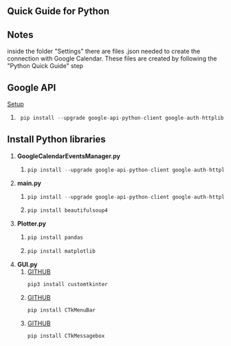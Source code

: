 ## Quick Guide for Python

## Notes
inside the folder "Settings" there are files .json needed to create the connection with Google Calendar.
These files are created by following the "Python Quick Guide" step
 

## Google API
[Setup](https://developers.google.com/calendar/api/quickstart/python?hl=it)

1. ```python 
    pip install --upgrade google-api-python-client google-auth-httplib2 google-auth-oauthlib`
    ```


## Install Python libraries
1. **GoogleCalendarEventsManager.py**
    1.  ```python
        pip install --upgrade google-api-python-client google-auth-httplib2 google-auth-oauthlib
        ```
1. **main.py**
    1.  ```python
        pip install --upgrade google-api-python-client google-auth-httplib2 google-auth-oauthlib
        ```
    2.  ```python
        pip install beautifulsoup4
        ```
2. **Plotter.py**
    1.  ```python
        pip install pandas
        ```
    2.  ```python
        pip install matplotlib
        ```
3. **GUI.py**
    1.  [GITHUB](https://github.com/TomSchimansky/CustomTkinter)
        ```python
        pip3 install customtkinter
        ``` 
    2.  [GITHUB](https://github.com/Akascape/CTkMenuBar)
        ```python
        pip install CTkMenuBar
        ```
    3.  [GITHUB](https://github.com/Akascape/CTkMessagebox)
        ```python
        pip install CTkMessagebox
        ```